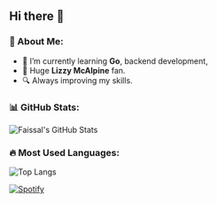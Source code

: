 <!--
**faizisyellow/faizisyellow** is a ✨ _special_ ✨ repository because its `README.md` (this file) appears on your GitHub profile.

Here are some ideas to get you started:

- 🔭 I’m currently working on ...
- 🌱 I’m currently learning ...
- 👯 I’m looking to collaborate on ...
- 🤔 I’m looking for help with ...
- 💬 Ask me about ...
- 📫 How to reach me: ...
- 😄 Pronouns: ...
- ⚡ Fun fact: ...
-->

## Hi there 👋

### 🚀 About Me:
- 🌱 I’m currently learning **Go**, backend development, 
- 🎵 Huge **Lizzy McAlpine** fan.
- 🔍 Always improving my skills.

### 📊 GitHub Stats:
![Faissal's GitHub Stats](https://github-readme-stats.vercel.app/api?username=faizisyellow&show_icons=true&bg_color=4B2E83&title_color=B7A57A&text_color=FFFFFF&icon_color=B7A57A)


### 🔥 Most Used Languages:
![Top Langs](https://github-readme-stats.vercel.app/api/top-langs/?username=faizisyellow&layout=compact&bg_color=4B2E83&title_color=B7A57A&text_color=FFFFFF&icon_color=B7A57A)

[![Spotify](https://spotify-github-readme.vercel.app/api/spotify)](https://open.spotify.com/user/317pyp66cabjupaud5ilg2bghoxq)


